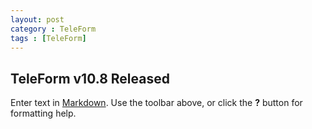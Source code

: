 ```yaml
---
layout: post
category : TeleForm
tags : [TeleForm]
---
```

## TeleForm v10.8 Released

Enter text in [Markdown](http://daringfireball.net/projects/markdown/). Use the toolbar above, or click the **?** button for formatting help.

